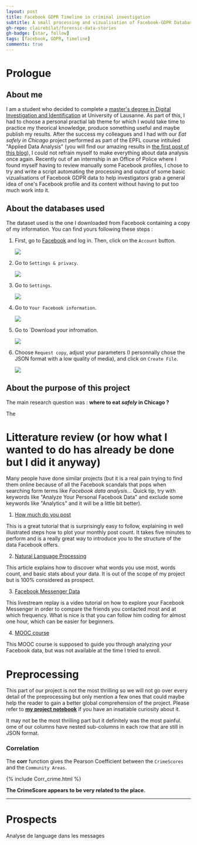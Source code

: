 ```yaml
---
layout: post
title: Facebook GDPR Timeline in criminal investigation
subtitle: A small processing and vizualisation of Facebook-GDPR Database
gh-repo: clairebilat/forensic-data-stories
gh-badge: [star, follow]
tags: [facebook, GDPR, timeline]
comments: true
---
```


# Prologue

## About me

I am a student who decided to complete a [master's degree in Digital Investigation and Identification](https://www.unil.ch/esc/fr/home/menuinst/enseignement/masters/msc-investigation-numerique.html) at University of Lausanne. As part of this, I had to choose a personal practial lab theme for which I would take time to practice my theorical knowledge, produce something useful and maybe publish my results. After the success my colleagues and I had with our _Eat safely in Chicago_ project performed as part of the EPFL course intituled "Applied Data Analysis" (you will find our amazing results in [the first post of this blog](https://clairebilat.github.io/forensic-data-stories/2019-12-20-food-chicago/)), I could not refrain myself to make everything about data analysis once again. Recently out of an internship in an Office of Police where I found myself having to review manually some Facebook profiles, I chose to try and write a script automating the processing and output of some basic vizualisations of Facebook GDPR data to help investigators grab a general idea of one's Facebook profile and its content without having to put too much work into it. 

## About the databases used

The dataset used is the one I downloaded from Facebook containing a copy of my information. You can find yours following these steps :

1. First, go to [Facebook](https://www.facebook.com/) and log in. Then, click on the `Account` button.
    
    <img src="{{site.github.url}}/assets/img/tuto1.PNG">
    
2. Go to `Settings & privacy`.
    
    <img src="{{site.github.url}}/assets/img/tuto2.PNG">
    
3. Go to `Settings`.
    
    <img src="{{site.github.url}}/assets/img/tuto3.PNG">
    
4. Go to `Your Facebook information`.
    
    <img src="{{site.github.url}}/assets/img/tuto4.PNG">
    
4. Go to `Download your infromation.
    
    <img src="{{site.github.url}}/assets/img/tuto5.PNG">
    
5. Choose `Request copy`, adjust your parameters (I personnally chose the JSON format with a low quality of media), and click on `Create File`.
    
    <img src="{{site.github.url}}/assets/img/tuto6.PNG">
    

## About the purpose of this project


The main research question was : **where to eat *safely* in Chicago ?**

The 

# Litterature review (or how what I wanted to do has already be done but I did it anyway)

Many people have done similar projects (but it is a real pain trying to find them online because of all the Facebook scandals that pops when searching form terms like _Facebook data analysis_... Quick tip, try with keywords like "Analyze Your Personal Facebook Data" and exclude some keywords like "Analytics" and it will be a little bit better).

1. [How much do you post](https://www.dataquest.io/blog/analyze-facebook-data-python/)
  
  This is a great tutorial that is surprisingly easy to follow, explaining in well illustrated steps how to plot your monthly post count. It takes five minutes to perform and is a really great way to introduce you to the structure of the data Facebook offers.

2. [Natural Language Processing](https://towardsdatascience.com/mapping-my-facebook-data-part-1-simple-nlp-98ce41f7f27d)
  
  This article explains how to discover what words you use most, words count, and basic stats about your data. It is out of the scope of my project but is 100% considered as prospect.

3. [Facebook Messenger Data](https://www.youtube.com/watch?v=z9W2cvmFPuA)
  
  This livestream replay is a video tutorial on how to explore your Facebook Messenger in order to compare the friends you contacted most and at which frequency. What is nice is that you can follow him coding for almost one hour, which can be easier for beginners.
  
4. [MOOC course](https://www.mooc-list.com/course/analyzing-your-facebook-data-python-leada)

This MOOC course is supposed to guide you through analyzing your Facebook data, but was not available at the time I tried to enroll.

# Preprocessing

This part of our project is not the most thrilling so we will not go over every detail of the preprocessing but only mention a few ones that could maybe help the reader to gain a better global comprehension of the project. Please refer to **[my project notebook](https://github.com/clairebilat/facebook-GDPR)** if you have an insatiable curiosity about it.

It may not be the most thrilling part but it definitely was the most painful. ome of our columns have nested sub-columns in each row that are still in JSON format. 




### Correlation

The **corr** function gives the Pearson Coefficient between the `CrimeScores` and the `Community Areas`.

{% include Corr_crime.html %}


**The CrimeScore appears to be very related to the place.**

---

# Prospects

Analyse de language dans les messages
